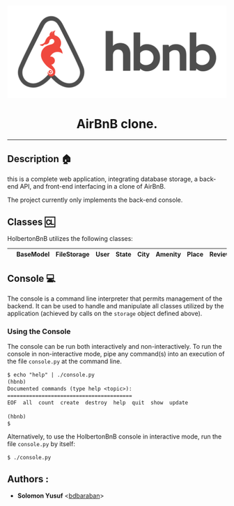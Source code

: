 <p align="center">
  <img src="https://github.com/solomonyusuf/AirBnB_clone/blob/main/assets/hbnb_logo.png" alt="AirBnB logo">
</p>

<h1 align="center"> AirBnB clone.</h1>

---

## Description :house:

this is a complete web application, integrating database storage, 
a back-end API, and front-end interfacing in a clone of AirBnB.

The project currently only implements the back-end console.

## Classes :cl:

HolbertonBnB utilizes the following classes:

|     | BaseModel | FileStorage | User | State | City | Amenity | Place | Review |
| --- | --------- | ----------- | -----| ----- | -----| ------- | ----- | ------ |

## Console :computer:

The console is a command line interpreter that permits management of the backend. It can be used to handle and manipulate all classes utilized by 
the application (achieved by calls on the `storage` object defined above).

### Using the Console

The console can be run both interactively and non-interactively. 
To run the console in non-interactive mode, pipe any command(s) into an execution 
of the file `console.py` at the command line.

```
$ echo "help" | ./console.py
(hbnb) 
Documented commands (type help <topic>):
========================================
EOF  all  count  create  destroy  help  quit  show  update

(hbnb) 
$
```

Alternatively, to use the HolbertonBnB console in interactive mode, run the 
file `console.py` by itself:

```
$ ./console.py
```

## Authors :
* **Solomon Yusuf** <[bdbaraban](https://github.com/solomonyusuf)>


